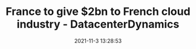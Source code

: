 ---
"title": "France to give $2bn to French cloud industry - DatacenterDynamics"
"date": "2021-11-3 13:28:53"
"feed_name": "GOOGLENEWSINDUSTRIAL"
"feed_website": "https://news.google.com/search?q=industrial%2Bincident&hl=en-US&gl=US&ceid=US:en"
"feed_rss": "https://news.google.com/rss/search?q=industrial%2Bincident&hl=en-US&gl=US&ceid=US:en"
"link": "https://www.datacenterdynamics.com/en/news/france-to-give-2bn-to-french-cloud-industry/"
"source": "{'href': 'https://www.datacenterdynamics.com', 'title': 'DatacenterDynamics'}"
"file": "_posts/2021-1-1-7455ddead1684d22a970e19f41bcfb70938c1794.md"
"accident": "0"
"drilling": "0"
"dead": "0"
"injured": "0"
"arrested": "0"
"place": "unknown place"
"where": "unknown site"
"causes": "unknown"
"place_uri": "unknown place"
---